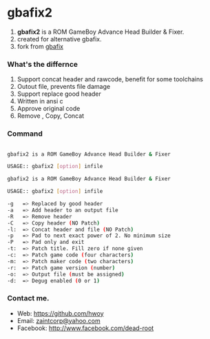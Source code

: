 # gbafix2
1. **gbafix2** is a ROM GameBoy Advance Head Builder & Fixer.
2. created for alternative gbafix.
3. fork from [gbafix](https://github.com/devkitPro/gba-tools/blob/master/src/gbafix.c)

### What's the differnce
1. Support concat header and rawcode, benefit for some toolchains
2. Outout file, prevents file damage
3. Support replace good header
4. Written in ansi c
5. Approve original code
6. Remove , Copy, Concat

### Command

```sh

gbafix2 is a ROM GameBoy Advance Head Builder & Fixer

USAGE:: gbafix2 [option] infile

gbafix2 is a ROM GameBoy Advance Head Builder & Fixer

USAGE:: gbafix2 [option] infile

-g	 => Replaced by good header
-a	 => Add header to an output file
-R	 => Remove header
-C	 => Copy header (NO Patch)
-l:	 => Concat header and file (NO Patch)
-p	 => Pad to next exact power of 2. No minimum size
-P	 => Pad only and exit
-t:	 => Patch title. Fill zero if none given
-c:	 => Patch game code (four characters)
-m:	 => Patch maker code (two characters)
-r:	 => Patch game version (number)
-o:	 => Output file (must be assigned)
-d:	 => Degug enabled (0 or 1)


```


### Contact me. 
- Web: https://github.com/hwoy 
- Email: zaintcorp@yahoo.com 
- Facebook: http://www.facebook.com/dead-root 
